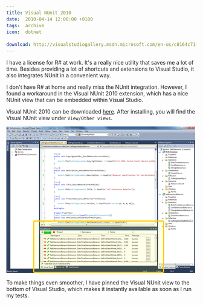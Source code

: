 ```yaml
---
title: Visual NUnit 2010
date:  2010-04-14 12:00:00 +0100
tags:  archive
icon:  dotnet

download: http://visualstudiogallery.msdn.microsoft.com/en-us/c8164c71-0836-4471-80ce-633383031099
---
```


I have a license for R# at work. It's a really nice utility that saves me a lot of
time. Besides providing a lot of shortcuts and extensions to Visual Studio, it also
integrates NUnit in a convenient way.

I don't have R# at home and really miss the NUnit integration. However, I found a
workaround in the Visual NUnit 2010 extension, which has a nice NUnit view that can
be embedded within Visual Studio.

Visual NUnit 2010 can be downloaded [here]({{page.download}}). After installing, you
will find the Visual NUnit view under `View/Other views`.

![Visual NUnit](/assets/blog/10/0414.png)

To make things even smoother, I have pinned the Visual NUnit view to the bottom
of Visual Studio, which makes it instantly available as soon as I run my tests.